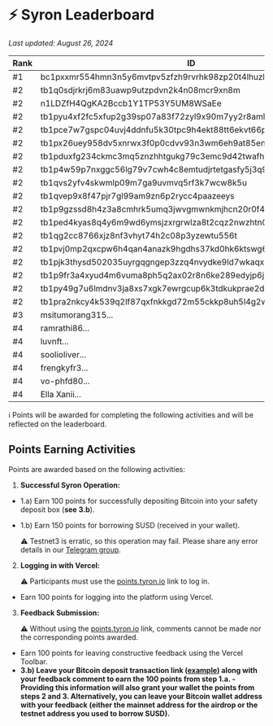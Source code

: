 # ⚡ Syron Leaderboard

_Last updated: August 26, 2024_

| Rank | ID       | Points |
|------|----------|--------|
| #1   | bc1pxxmr554hmn3n5y6mvtpv5zfzh9rvrhk98zp20t4lhuzlxk9xln7q7sqt07    | 1000 |
| #2   | tb1q0sdjrkrj6m83uawp9utzpdvn2k4n08mcr9xn8m    | 250 |
| #2   | n1LDZfH4QgKA2Bccb1Y1TP53Y5UM8WSaEe    | 250    |
| #2   | tb1pyu4xf2fc5xfup2g39sp07a83f72zyl9x90m7yy2r8amkh3q2508q4c3xdx    | 250    |
| #2   | tb1pce7w7gspc04uvj4ddnfu5k30tpc9h4ekt88tt6ekvt66prdhjt8sj8djuq    | 250    |
| #2   | tb1px26uey958dv5xnrwx3f0p0cdvv93n3wm6eh9at85en7xvyrxappqd9zvua    | 250    |
| #2   | tb1pduxfg234ckmc3mq5znzhhtgukg79c3emc9d42twafhdcgk5rgxcqxwpu35    | 250    |
| #2   | tb1p4w59p7nxggc56lg79v7cwh4c8emtudjrtetgasfy5j3q9r4ug9zsuwhykc    | 250    |
| #2   | tb1qvs2yfv4skwmlp09m7ga9uvmvq5rf3k7wcw8k5u    | 250    |
| #2   | tb1qvep9x8f47pjr7gl99am9zn6p2rycc4paazeeys    | 250    |
| #2   | tb1p9gzssd8h4z3a8cmhrk5umq3jwvgmwnkmjhcn20r0f4qss700jassrmjxpl    | 250    |
| #2   | tb1ped4kyas8q4y6m9wd6ymsjzxrgrwlza8t2cqz2nwzhtn0vjjvy2nsq2rzcl    | 250    |
| #2   | tb1qg2cc8766xjz8nf3vhyt74h2c08p3yzewtu556t    | 250    |
| #2   | tb1pvj0mp2qxcpw6h4qan4anazk9hgdhs37kd0hk6ktswg6znytr0a8q9z3d7h    | 250    |
| #2   | tb1pjk3thysd502035uyrgqgngep3zzq4nvydke9ld7wkaqxaxj8sxvsf0ncq3    | 250    |
| #2   | tb1p9fr3a4xyud4m6vuma8ph5q2ax02r8n6ke289edyjp6jgm0qrg0jqm42dzw    | 250    |
| #2   | tb1py49g7u6lmdnv3ja8xs7xgk7ewrgcup6k3tdkukprae2dew45sq3sg337ut    | 250    |
| #2   | tb1pra2nkcy4k539q2lf87qxfnkkgd72m55ckkp8uh5l4g2wyzte99ys0jusnf    | 250    |
| #3   | msitumorang315...    | 200    |
| #4   | ramrathi86...    | 100    |
| #4   | luvnft...   | 100    |
| #4   | soolioliver...    | 100    |
| #4   | frengkyfr3...    | 100    |
| #4   | vo-phfd80...    | 100    |
| #4   | Ella Xanii...    | 100    |

ℹ️ Points will be awarded for completing the following activities and will be reflected on the leaderboard.

## Points Earning Activities

Points are awarded based on the following activities:

1. **Successful Syron Operation:**

- 1.a) Earn 100 points for successfully depositing Bitcoin into your safety deposit box (**see 3.b**).
- 1.b) Earn 150 points for borrowing SUSD (received in your wallet).

   ⚠️ Testnet3 is erratic, so this operation may fail. Please share any error details in our [Telegram group](https://t.me/tyrondao).

2. **Logging in with Vercel:**

   ⚠️ Participants must use the [points.tyron.io](https://points.tyron.io) link to log in.
   
- Earn 100 points for logging into the platform using Vercel.

3. **Feedback Submission:**

   ⚠️ Without using the [points.tyron.io](https://points.tyron.io) link, comments cannot be made nor the corresponding points awarded.
   
- Earn 100 points for leaving constructive feedback using the Vercel Toolbar.
- **3.b) Leave your Bitcoin deposit transaction link ([example](https://mempool.space/testnet/tx/35b2638ec1fd3075657b6e26eb9afe260476d0f68a9af9f94ab0e3e38338d58f)) along with your feedback comment to earn the 100 points from step 1.a. - Providing this information will also grant your wallet the points from steps 2 and 3. Alternatively, you can leave your Bitcoin wallet address with your feedback (either the mainnet address for the airdrop or the testnet address you used to borrow SUSD).**
